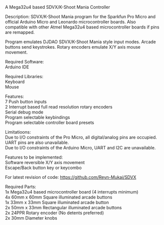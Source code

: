 A Mega32u4 based SDVX/K-Shoot Mania Controller

Description:
SDVX/K-Shoot Mania program for the Sparkfun Pro Micro and official Arduino Micro and Leonardo microcontroller boards. Also compatible with other Atmel Mega32u4 based microcontroller boards if pins are remapped.

Program emulates DJDAO SDVX/K-Shoot Mania style input modes. Arcade buttons send keystrokes. Rotary encoders emulate X/Y axis mouse movement.

Required Software:  
Arduino IDE

Required Libraries:  
Keyboard  
Mouse

Features:  
7 Push button inputs  
2 Interrupt based full read resolution rotary encoders  
Serial debug mode  
Program selectable keybindings  
Program selectable controller board presets  

Limitatioons:  
Due to I/O constraints of the Pro Micro, all digital/analog pins are occupied. UART pins are also unavailable.  
Due to I/O constraints of the Arduino Micro, UART and I2C are unavailable.  

Features to be implemented:  
Software reversible X/Y axis movement  
Escape/Back button key or keycombo  

For latest revision of code: https://github.com/Reyn-Mukai/SDVX

Required Parts:  
1x Mega32u4 based microcontroller board (4 interrupts minimum)  
4x 60mm x 60mm Square illuminated arcade buttons  
1x 33mm x 33mm Square illuminated arcade button  
2x 50mm x 33mm Rectangular illuminated arcade buttons  
2x 24PPR Rotary encoder (No detents preferred)  
2x 30mm Diameter knobs  
